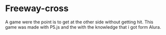 # Freeway-cross
A game were the point is to get at the other side without getting hit. This game was made with  P5.js and the with the knowledge that i got form Alura.
